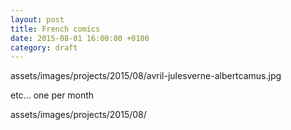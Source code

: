 ```yaml
---
layout: post
title: French comics
date: 2015-08-01 16:00:00 +0100
category: draft
---
```


assets/images/projects/2015/08/avril-julesverne-albertcamus.jpg

etc... one per month

assets/images/projects/2015/08/
